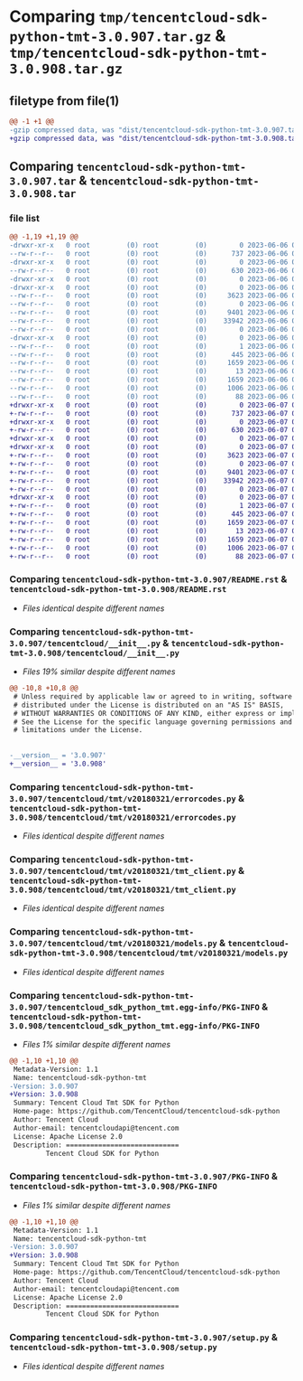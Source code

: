 # Comparing `tmp/tencentcloud-sdk-python-tmt-3.0.907.tar.gz` & `tmp/tencentcloud-sdk-python-tmt-3.0.908.tar.gz`

## filetype from file(1)

```diff
@@ -1 +1 @@
-gzip compressed data, was "dist/tencentcloud-sdk-python-tmt-3.0.907.tar", last modified: Tue Jun  6 02:37:54 2023, max compression
+gzip compressed data, was "dist/tencentcloud-sdk-python-tmt-3.0.908.tar", last modified: Wed Jun  7 00:35:07 2023, max compression
```

## Comparing `tencentcloud-sdk-python-tmt-3.0.907.tar` & `tencentcloud-sdk-python-tmt-3.0.908.tar`

### file list

```diff
@@ -1,19 +1,19 @@
-drwxr-xr-x   0 root         (0) root         (0)        0 2023-06-06 02:37:54.000000 tencentcloud-sdk-python-tmt-3.0.907/
--rw-r--r--   0 root         (0) root         (0)      737 2023-06-06 02:37:54.000000 tencentcloud-sdk-python-tmt-3.0.907/README.rst
-drwxr-xr-x   0 root         (0) root         (0)        0 2023-06-06 02:37:54.000000 tencentcloud-sdk-python-tmt-3.0.907/tencentcloud/
--rw-r--r--   0 root         (0) root         (0)      630 2023-06-06 02:37:54.000000 tencentcloud-sdk-python-tmt-3.0.907/tencentcloud/__init__.py
-drwxr-xr-x   0 root         (0) root         (0)        0 2023-06-06 02:37:54.000000 tencentcloud-sdk-python-tmt-3.0.907/tencentcloud/tmt/
-drwxr-xr-x   0 root         (0) root         (0)        0 2023-06-06 02:37:54.000000 tencentcloud-sdk-python-tmt-3.0.907/tencentcloud/tmt/v20180321/
--rw-r--r--   0 root         (0) root         (0)     3623 2023-06-06 02:37:54.000000 tencentcloud-sdk-python-tmt-3.0.907/tencentcloud/tmt/v20180321/errorcodes.py
--rw-r--r--   0 root         (0) root         (0)        0 2023-06-06 02:37:54.000000 tencentcloud-sdk-python-tmt-3.0.907/tencentcloud/tmt/v20180321/__init__.py
--rw-r--r--   0 root         (0) root         (0)     9401 2023-06-06 02:37:54.000000 tencentcloud-sdk-python-tmt-3.0.907/tencentcloud/tmt/v20180321/tmt_client.py
--rw-r--r--   0 root         (0) root         (0)    33942 2023-06-06 02:37:54.000000 tencentcloud-sdk-python-tmt-3.0.907/tencentcloud/tmt/v20180321/models.py
--rw-r--r--   0 root         (0) root         (0)        0 2023-06-06 02:37:54.000000 tencentcloud-sdk-python-tmt-3.0.907/tencentcloud/tmt/__init__.py
-drwxr-xr-x   0 root         (0) root         (0)        0 2023-06-06 02:37:54.000000 tencentcloud-sdk-python-tmt-3.0.907/tencentcloud_sdk_python_tmt.egg-info/
--rw-r--r--   0 root         (0) root         (0)        1 2023-06-06 02:37:54.000000 tencentcloud-sdk-python-tmt-3.0.907/tencentcloud_sdk_python_tmt.egg-info/dependency_links.txt
--rw-r--r--   0 root         (0) root         (0)      445 2023-06-06 02:37:54.000000 tencentcloud-sdk-python-tmt-3.0.907/tencentcloud_sdk_python_tmt.egg-info/SOURCES.txt
--rw-r--r--   0 root         (0) root         (0)     1659 2023-06-06 02:37:54.000000 tencentcloud-sdk-python-tmt-3.0.907/tencentcloud_sdk_python_tmt.egg-info/PKG-INFO
--rw-r--r--   0 root         (0) root         (0)       13 2023-06-06 02:37:54.000000 tencentcloud-sdk-python-tmt-3.0.907/tencentcloud_sdk_python_tmt.egg-info/top_level.txt
--rw-r--r--   0 root         (0) root         (0)     1659 2023-06-06 02:37:54.000000 tencentcloud-sdk-python-tmt-3.0.907/PKG-INFO
--rw-r--r--   0 root         (0) root         (0)     1006 2023-06-06 02:37:54.000000 tencentcloud-sdk-python-tmt-3.0.907/setup.py
--rw-r--r--   0 root         (0) root         (0)       88 2023-06-06 02:37:54.000000 tencentcloud-sdk-python-tmt-3.0.907/setup.cfg
+drwxr-xr-x   0 root         (0) root         (0)        0 2023-06-07 00:35:07.000000 tencentcloud-sdk-python-tmt-3.0.908/
+-rw-r--r--   0 root         (0) root         (0)      737 2023-06-07 00:35:07.000000 tencentcloud-sdk-python-tmt-3.0.908/README.rst
+drwxr-xr-x   0 root         (0) root         (0)        0 2023-06-07 00:35:07.000000 tencentcloud-sdk-python-tmt-3.0.908/tencentcloud/
+-rw-r--r--   0 root         (0) root         (0)      630 2023-06-07 00:35:07.000000 tencentcloud-sdk-python-tmt-3.0.908/tencentcloud/__init__.py
+drwxr-xr-x   0 root         (0) root         (0)        0 2023-06-07 00:35:07.000000 tencentcloud-sdk-python-tmt-3.0.908/tencentcloud/tmt/
+drwxr-xr-x   0 root         (0) root         (0)        0 2023-06-07 00:35:07.000000 tencentcloud-sdk-python-tmt-3.0.908/tencentcloud/tmt/v20180321/
+-rw-r--r--   0 root         (0) root         (0)     3623 2023-06-07 00:35:07.000000 tencentcloud-sdk-python-tmt-3.0.908/tencentcloud/tmt/v20180321/errorcodes.py
+-rw-r--r--   0 root         (0) root         (0)        0 2023-06-07 00:35:07.000000 tencentcloud-sdk-python-tmt-3.0.908/tencentcloud/tmt/v20180321/__init__.py
+-rw-r--r--   0 root         (0) root         (0)     9401 2023-06-07 00:35:07.000000 tencentcloud-sdk-python-tmt-3.0.908/tencentcloud/tmt/v20180321/tmt_client.py
+-rw-r--r--   0 root         (0) root         (0)    33942 2023-06-07 00:35:07.000000 tencentcloud-sdk-python-tmt-3.0.908/tencentcloud/tmt/v20180321/models.py
+-rw-r--r--   0 root         (0) root         (0)        0 2023-06-07 00:35:07.000000 tencentcloud-sdk-python-tmt-3.0.908/tencentcloud/tmt/__init__.py
+drwxr-xr-x   0 root         (0) root         (0)        0 2023-06-07 00:35:07.000000 tencentcloud-sdk-python-tmt-3.0.908/tencentcloud_sdk_python_tmt.egg-info/
+-rw-r--r--   0 root         (0) root         (0)        1 2023-06-07 00:35:07.000000 tencentcloud-sdk-python-tmt-3.0.908/tencentcloud_sdk_python_tmt.egg-info/dependency_links.txt
+-rw-r--r--   0 root         (0) root         (0)      445 2023-06-07 00:35:07.000000 tencentcloud-sdk-python-tmt-3.0.908/tencentcloud_sdk_python_tmt.egg-info/SOURCES.txt
+-rw-r--r--   0 root         (0) root         (0)     1659 2023-06-07 00:35:07.000000 tencentcloud-sdk-python-tmt-3.0.908/tencentcloud_sdk_python_tmt.egg-info/PKG-INFO
+-rw-r--r--   0 root         (0) root         (0)       13 2023-06-07 00:35:07.000000 tencentcloud-sdk-python-tmt-3.0.908/tencentcloud_sdk_python_tmt.egg-info/top_level.txt
+-rw-r--r--   0 root         (0) root         (0)     1659 2023-06-07 00:35:07.000000 tencentcloud-sdk-python-tmt-3.0.908/PKG-INFO
+-rw-r--r--   0 root         (0) root         (0)     1006 2023-06-07 00:35:07.000000 tencentcloud-sdk-python-tmt-3.0.908/setup.py
+-rw-r--r--   0 root         (0) root         (0)       88 2023-06-07 00:35:07.000000 tencentcloud-sdk-python-tmt-3.0.908/setup.cfg
```

### Comparing `tencentcloud-sdk-python-tmt-3.0.907/README.rst` & `tencentcloud-sdk-python-tmt-3.0.908/README.rst`

 * *Files identical despite different names*

### Comparing `tencentcloud-sdk-python-tmt-3.0.907/tencentcloud/__init__.py` & `tencentcloud-sdk-python-tmt-3.0.908/tencentcloud/__init__.py`

 * *Files 19% similar despite different names*

```diff
@@ -10,8 +10,8 @@
 # Unless required by applicable law or agreed to in writing, software
 # distributed under the License is distributed on an "AS IS" BASIS,
 # WITHOUT WARRANTIES OR CONDITIONS OF ANY KIND, either express or implied.
 # See the License for the specific language governing permissions and
 # limitations under the License.
 
 
-__version__ = '3.0.907'
+__version__ = '3.0.908'
```

### Comparing `tencentcloud-sdk-python-tmt-3.0.907/tencentcloud/tmt/v20180321/errorcodes.py` & `tencentcloud-sdk-python-tmt-3.0.908/tencentcloud/tmt/v20180321/errorcodes.py`

 * *Files identical despite different names*

### Comparing `tencentcloud-sdk-python-tmt-3.0.907/tencentcloud/tmt/v20180321/tmt_client.py` & `tencentcloud-sdk-python-tmt-3.0.908/tencentcloud/tmt/v20180321/tmt_client.py`

 * *Files identical despite different names*

### Comparing `tencentcloud-sdk-python-tmt-3.0.907/tencentcloud/tmt/v20180321/models.py` & `tencentcloud-sdk-python-tmt-3.0.908/tencentcloud/tmt/v20180321/models.py`

 * *Files identical despite different names*

### Comparing `tencentcloud-sdk-python-tmt-3.0.907/tencentcloud_sdk_python_tmt.egg-info/PKG-INFO` & `tencentcloud-sdk-python-tmt-3.0.908/tencentcloud_sdk_python_tmt.egg-info/PKG-INFO`

 * *Files 1% similar despite different names*

```diff
@@ -1,10 +1,10 @@
 Metadata-Version: 1.1
 Name: tencentcloud-sdk-python-tmt
-Version: 3.0.907
+Version: 3.0.908
 Summary: Tencent Cloud Tmt SDK for Python
 Home-page: https://github.com/TencentCloud/tencentcloud-sdk-python
 Author: Tencent Cloud
 Author-email: tencentcloudapi@tencent.com
 License: Apache License 2.0
 Description: ============================
         Tencent Cloud SDK for Python
```

### Comparing `tencentcloud-sdk-python-tmt-3.0.907/PKG-INFO` & `tencentcloud-sdk-python-tmt-3.0.908/PKG-INFO`

 * *Files 1% similar despite different names*

```diff
@@ -1,10 +1,10 @@
 Metadata-Version: 1.1
 Name: tencentcloud-sdk-python-tmt
-Version: 3.0.907
+Version: 3.0.908
 Summary: Tencent Cloud Tmt SDK for Python
 Home-page: https://github.com/TencentCloud/tencentcloud-sdk-python
 Author: Tencent Cloud
 Author-email: tencentcloudapi@tencent.com
 License: Apache License 2.0
 Description: ============================
         Tencent Cloud SDK for Python
```

### Comparing `tencentcloud-sdk-python-tmt-3.0.907/setup.py` & `tencentcloud-sdk-python-tmt-3.0.908/setup.py`

 * *Files identical despite different names*

